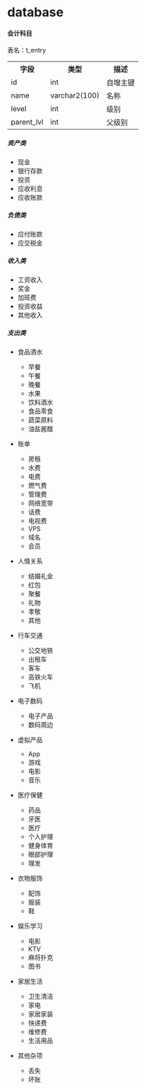 # database

#### 会计科目

表名：t_entry

<table>
<tr>
    <th>字段</th>
    <th>类型</th>
    <th>描述</th>
</tr>

<tr>
<td>id</td>
<td>int</td>
<td>自增主键</td>
</tr>
<tr>
<td>name</td>
<td>varchar2(100)</td>
<td>名称</td>
</tr>
<tr>
<td>level</td>
<td>int</td>
<td>级别</td>
</tr>
<tr>
<td>parent_lvl</td>
<td>int</td>
<td>父级别</td>
</tr>
</table>

##### 资产类
* 现金
* 银行存款
* 投资
* 应收利息
* 应收账款

##### 负债类
* 应付账款
* 应交税金

##### 收入类
* 工资收入
* 奖金
* 加班费
* 投资收益
* 其他收入

##### 支出类

* 食品酒水
    + 早餐
    + 午餐
    + 晚餐
    + 水果
    + 饮料酒水
    + 食品零食
    + 蔬菜原料
    + 油盐酱醋
    
* 账单
    + 房租
    + 水费
    + 电费
    + 燃气费
    + 管理费
    + 网络宽带
    + 话费
    + 电视费
    + VPS
    + 域名
    + 会员

* 人情关系
    + 结婚礼金
    + 红包
    + 聚餐
    + 礼物
    + 孝敬
    + 其他
    
* 行车交通
    + 公交地铁
    + 出租车
    + 客车
    + 高铁火车
    + 飞机
    
* 电子数码
    + 电子产品
    + 数码周边

* 虚拟产品
    + App
    + 游戏
    + 电影
    + 音乐

* 医疗保健
    + 药品
    + 牙医
    + 医疗
    + 个人护理
    + 健身体育
    + 眼部护理
    + 理发
    
* 衣物服饰
    + 配饰
    + 服装
    + 鞋

* 娱乐学习
    * 电影
    * KTV
    * 麻将扑克
    * 图书
    
* 家居生活
    * 卫生清洁
    * 家电
    * 家居家装
    * 快递费
    * 维修费
    * 生活用品

* 其他杂项
    * 丢失
    * 坏账
